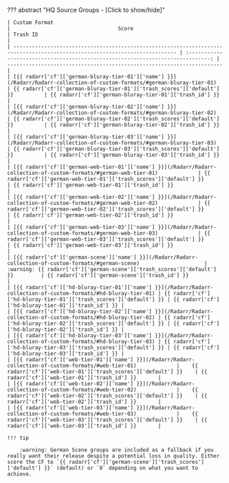 ??? abstract "HQ Source Groups - [Click to show/hide]"

    | Custom Format                                                                                                               |                                   Score                                         | Trash ID                                                              |
    | --------------------------------------------------------------------------------------------------------------------------- | :-----------------------------------------------------------------------------: | ----------------------------------------------------------------------|
    | [{{ radarr['cf']['german-bluray-tier-01']['name'] }}](/Radarr/Radarr-collection-of-custom-formats/#german-bluray-tier-01)          | {{ radarr['cf']['german-bluray-tier-01']['trash_scores']['default'] }}          | {{ radarr['cf']['german-bluray-tier-01']['trash_id'] }}               |
    | [{{ radarr['cf']['german-bluray-tier-02']['name'] }}](/Radarr/Radarr-collection-of-custom-formats/#german-bluray-tier-02)          | {{ radarr['cf']['german-bluray-tier-02']['trash_scores']['default'] }}          | {{ radarr['cf']['german-bluray-tier-02']['trash_id'] }}               |
    | [{{ radarr['cf']['german-bluray-tier-03']['name'] }}](/Radarr/Radarr-collection-of-custom-formats/#german-bluray-tier-03)          | {{ radarr['cf']['german-bluray-tier-03']['trash_scores']['default'] }}          | {{ radarr['cf']['german-bluray-tier-03']['trash_id'] }}               |
    | [{{ radarr['cf']['german-web-tier-01']['name'] }}](/Radarr/Radarr-collection-of-custom-formats/#german-web-tier-01)             | {{ radarr['cf']['german-web-tier-01']['trash_scores']['default'] }}             | {{ radarr['cf']['german-web-tier-01']['trash_id'] }}                  |
    | [{{ radarr['cf']['german-web-tier-02']['name'] }}](/Radarr/Radarr-collection-of-custom-formats/#german-web-tier-02)             | {{ radarr['cf']['german-web-tier-02']['trash_scores']['default'] }}             | {{ radarr['cf']['german-web-tier-02']['trash_id'] }}                  |
    | [{{ radarr['cf']['german-web-tier-03']['name'] }}](/Radarr/Radarr-collection-of-custom-formats/#german-web-tier-03)             | {{ radarr['cf']['german-web-tier-03']['trash_scores']['default'] }}             | {{ radarr['cf']['german-web-tier-03']['trash_id'] }}                  |
    | [{{ radarr['cf']['german-scene']['name'] }}](/Radarr/Radarr-collection-of-custom-formats/#german-scene)                     | :warning: {{ radarr['cf']['german-scene']['trash_scores']['default'] }}         | {{ radarr['cf']['german-scene']['trash_id'] }}                        |
    | [{{ radarr['cf']['hd-bluray-tier-01']['name'] }}](/Radarr/Radarr-collection-of-custom-formats/#hd-bluray-tier-01) | {{ radarr['cf']['hd-bluray-tier-01']['trash_scores']['default'] }} | {{ radarr['cf']['hd-bluray-tier-01']['trash_id'] }} |
    | [{{ radarr['cf']['hd-bluray-tier-02']['name'] }}](/Radarr/Radarr-collection-of-custom-formats/#hd-bluray-tier-02) | {{ radarr['cf']['hd-bluray-tier-02']['trash_scores']['default'] }} | {{ radarr['cf']['hd-bluray-tier-02']['trash_id'] }} |
    | [{{ radarr['cf']['hd-bluray-tier-03']['name'] }}](/Radarr/Radarr-collection-of-custom-formats/#hd-bluray-tier-03) | {{ radarr['cf']['hd-bluray-tier-03']['trash_scores']['default'] }} | {{ radarr['cf']['hd-bluray-tier-03']['trash_id'] }} |
    | [{{ radarr['cf']['web-tier-01']['name'] }}](/Radarr/Radarr-collection-of-custom-formats/#web-tier-01)             |    {{ radarr['cf']['web-tier-01']['trash_scores']['default'] }}    | {{ radarr['cf']['web-tier-01']['trash_id'] }}       |
    | [{{ radarr['cf']['web-tier-02']['name'] }}](/Radarr/Radarr-collection-of-custom-formats/#web-tier-02)             |    {{ radarr['cf']['web-tier-02']['trash_scores']['default'] }}    | {{ radarr['cf']['web-tier-02']['trash_id'] }}       |
    | [{{ radarr['cf']['web-tier-03']['name'] }}](/Radarr/Radarr-collection-of-custom-formats/#web-tier-03)             |    {{ radarr['cf']['web-tier-03']['trash_scores']['default'] }}    | {{ radarr['cf']['web-tier-03']['trash_id'] }}       |

    !!! tip

        :warning: German Scene groups are included as a fallback if you really want their release despite a potential loss in quality. Either score the CF to `{{ radarr['cf']['german-scene']['trash_scores']['default'] }}` (default) or `0` depending on what you want to achieve.
